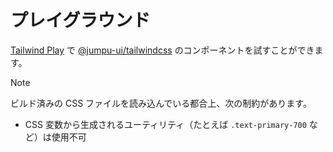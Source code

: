 # プレイグラウンド

[Tailwind Play](https://play.tailwindcss.com/pSGYDOV7ep) で [@jumpu-ui/tailwindcss](https://www.npmjs.com/package/@jumpu-ui/tailwindcss) のコンポーネントを試すことができます。

> [!NOTE]
>
> ビルド済みの CSS ファイルを読み込んでいる都合上、次の制約があります。
>
> - CSS 変数から生成されるユーティリティ（たとえば `.text-primary-700` など）は使用不可
